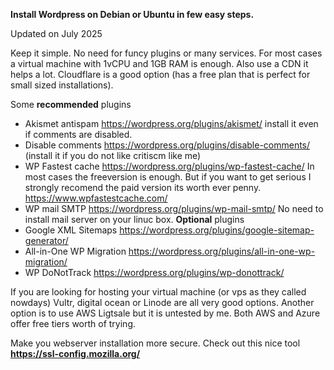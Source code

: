 **Install Wordpress on Debian or Ubuntu in few easy steps.**

Updated on July 2025

Keep it simple. No need for funcy plugins or many services. 
For most cases a virtual machine with 1vCPU and 1GB RAM is enough.
Also use a CDN it helps a lot. Cloudflare is a good option (has a free plan that is perfect for small sized installations).

Some **recommended** plugins
- Akismet antispam https://wordpress.org/plugins/akismet/ install it even if comments are disabled.
- Disable comments https://wordpress.org/plugins/disable-comments/ (install it if you do not like critiscm like me)
- WP Fastest cache  https://wordpress.org/plugins/wp-fastest-cache/ In most cases the freeversion is enough. 
  But if you want to get serious I strongly recomend the paid version its worth ever penny.  https://www.wpfastestcache.com/
- WP mail SMTP https://wordpress.org/plugins/wp-mail-smtp/ No need to install mail server on your linuc box.
**Optional** plugins
- Google XML Sitemaps https://wordpress.org/plugins/google-sitemap-generator/
- All-in-One WP Migration https://wordpress.org/plugins/all-in-one-wp-migration/
- WP DoNotTrack https://wordpress.org/plugins/wp-donottrack/

If you are looking for hosting your virtual machine (or vps as they called nowdays)
Vultr, digital ocean or Linode are all very good options. Another option is to use AWS Ligtsale but it is untested by me.
Both AWS and Azure offer free tiers worth of trying.

Make you webserver installation more secure. Check out this nice tool **https://ssl-config.mozilla.org/**



